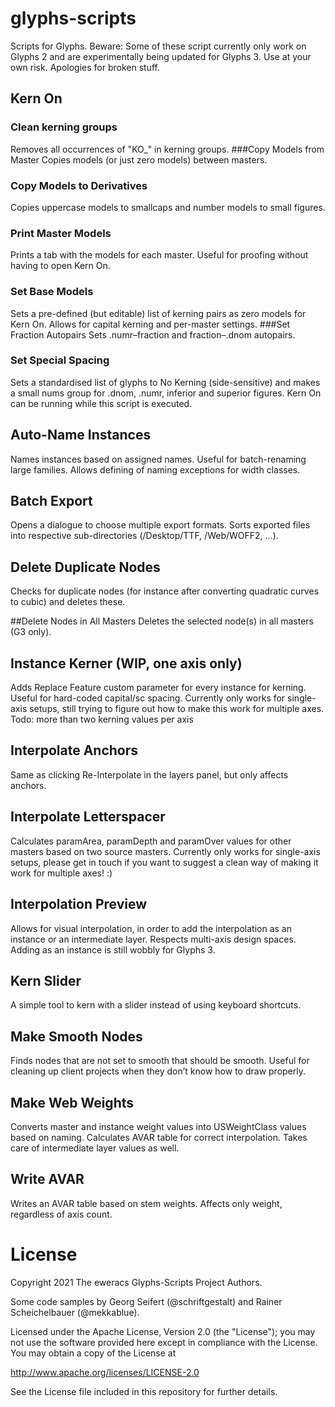 # glyphs-scripts
Scripts for Glyphs. Beware: Some of these script currently only work on Glyphs 2 and are experimentally being updated for Glyphs 3. Use at your own risk. Apologies for broken stuff.

## Kern On
### Clean kerning groups
Removes all occurrences of "KO_" in kerning groups.
###Copy Models from Master
Copies models (or just zero models) between masters.
### Copy Models to Derivatives
Copies uppercase models to smallcaps and number models to small figures.
### Print Master Models
Prints a tab with the models for each master. Useful for proofing without having to open Kern On.
### Set Base Models
Sets a pre-defined (but editable) list of kerning pairs as zero models for Kern On. Allows for capital kerning and per-master settings.
###Set Fraction Autopairs
Sets .numr–fraction and fraction–.dnom autopairs.
### Set Special Spacing
Sets a standardised list of glyphs to No Kerning (side-sensitive) and makes a small nums group for .dnom, .numr, inferior and superior figures. Kern On can be running while this script is executed.

## Auto-Name Instances
Names instances based on assigned names. Useful for batch-renaming large families. Allows defining of naming exceptions for width classes.

## Batch Export
Opens a dialogue to choose multiple export formats. Sorts exported files into respective sub-directories (/Desktop/TTF, /Web/WOFF2, ...).

## Delete Duplicate Nodes
Checks for duplicate nodes (for instance after converting quadratic curves to cubic) and deletes these.

##Delete Nodes in All Masters
Deletes the selected node(s) in all masters (G3 only).

## Instance Kerner (WIP, one axis only)
Adds Replace Feature custom parameter for every instance for kerning. Useful for hard-coded capital/sc spacing. Currently only works for single-axis setups, still trying to figure out how to make this work for multiple axes. Todo: more than two kerning values per axis

## Interpolate Anchors
Same as clicking Re-Interpolate in the layers panel, but only affects anchors.

## Interpolate Letterspacer
Calculates paramArea, paramDepth and paramOver values for other masters based on two source masters. Currently only works for single-axis setups, please get in touch if you want to suggest a clean way of making it work for multiple axes! :)

## Interpolation Preview
Allows for visual interpolation, in order to add the interpolation as an instance or an intermediate layer. Respects multi-axis design spaces. Adding as an instance is still wobbly for Glyphs 3.

## Kern Slider
A simple tool to kern with a slider instead of using keyboard shortcuts.

## Make Smooth Nodes
Finds nodes that are not set to smooth that should be smooth. Useful for cleaning up client projects when they don’t know how to draw properly.

## Make Web Weights
Converts master and instance weight values into USWeightClass values based on naming. Calculates AVAR table for correct interpolation. Takes care of intermediate layer values as well.

## Write AVAR
Writes an AVAR table based on stem weights. Affects only weight, regardless of axis count.


# License

Copyright 2021 The eweracs Glyphs-Scripts Project Authors.

Some code samples by Georg Seifert (@schriftgestalt) and Rainer Scheichelbauer (@mekkablue).

Licensed under the Apache License, Version 2.0 (the "License");
you may not use the software provided here except in compliance with the License.
You may obtain a copy of the License at

http://www.apache.org/licenses/LICENSE-2.0

See the License file included in this repository for further details.
